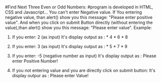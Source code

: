 #Find Next Three Even or Odd Numbers:
#program is developed in HTML, CSS and Javascript...
You can't enter Negative value. If You entering negative value, than alert() show you this message: "Please enter positive value".
And when you click on submit Button directly (without entering the value),than alert() show you this message: "Please enter value".
Example:
1) If you enter: 2 (as input)
It's display output as :  * 4
                          * 6
                          * 8
2) If you enter: 3 (as input)
It's display output as :  * 5
                          * 7
                          * 9
3) If you enter: -5 (negative number as input)
It's display output as :  Please enter Positive Number!

4) If you not entering value and you are directly click on submit button:
It's display outpur as :  Please enter Value!
